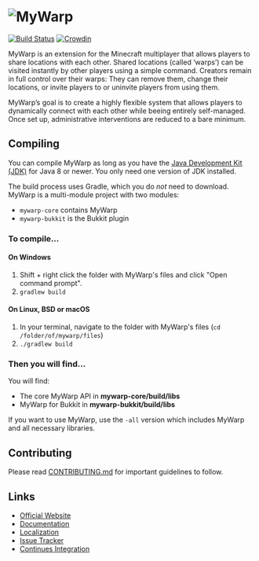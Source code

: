![MyWarp](http://dev.bukkit.org/media/images/55/821/MyWarp_horLogo.png)
==========
[![Build Status](https://travis-ci.org/TheE/MyWarp.svg)](https://travis-ci.org/TheE/MyWarp) [![Crowdin](https://d322cqt584bo4o.cloudfront.net/mywarp/localized.png)](https://crowdin.com/project/mywarp)

MyWarp is an extension for the Minecraft multiplayer that allows players to share locations with each other. Shared locations (called ‘warps’) can be visited instantly by other players using a simple command. Creators remain in full control over their warps: They can remove them, change their locations, or invite players to or uninvite players from using them.

MyWarp’s goal is to create a highly flexible system that allows players to dynamically connect with each other while beeing entirely self-managed. Once set up, administrative interventions are reduced to a bare minimum.

Compiling
---------

You can compile MyWarp as long as you have the [Java Development Kit (JDK)](http://www.oracle.com/technetwork/java/javase/downloads/index-jsp-138363.html) for Java 8 or newer. You only need one version of JDK installed.

The build process uses Gradle, which you do *not* need to download. MyWarp is a multi-module project with two modules:

* `mywarp-core` contains MyWarp
* `mywarp-bukkit` is the Bukkit plugin

### To compile...

#### On Windows

1. Shift + right click the folder with MyWarp's files and click "Open command prompt".
2. `gradlew build`

#### On Linux, BSD or macOS

1. In your terminal, navigate to the folder with MyWarp's files (`cd /folder/of/mywarp/files`)
2. `./gradlew build`

### Then you will find...

You will find:

* The core MyWarp API in **mywarp-core/build/libs**
* MyWarp for Bukkit in **mywarp-bukkit/build/libs**

If you want to use MyWarp, use the `-all` version which includes MyWarp and all necessary libraries.

Contributing
------------

Please read [CONTRIBUTING.md](CONTRIBUTING.md) for important guidelines to follow.

Links
-----
* [Official Website](https://thee.github.io/MyWarp/)
* [Documentation](https://github.com/TheE/MyWarp/wiki)
* [Localization](https://crowdin.com/project/mywarp)
* [Issue Tracker](https://github.com/TheE/MyWarp/issues)
* [Continues Integration](https://thee140.ci.cloudbees.com/)

